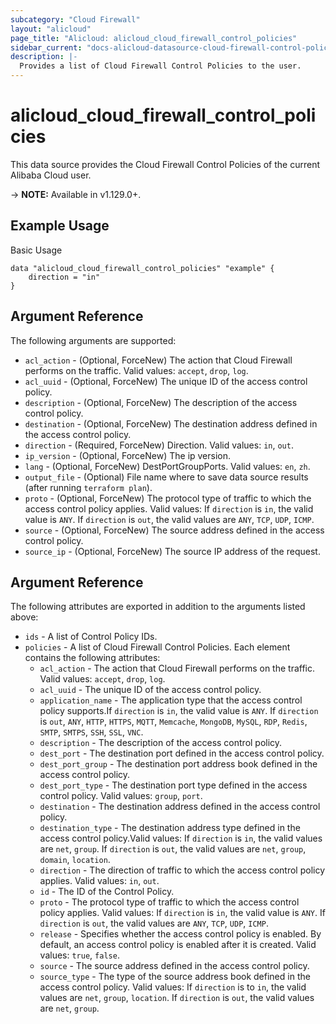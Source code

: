 ```yaml
---
subcategory: "Cloud Firewall"
layout: "alicloud"
page_title: "Alicloud: alicloud_cloud_firewall_control_policies"
sidebar_current: "docs-alicloud-datasource-cloud-firewall-control-policies"
description: |- 
  Provides a list of Cloud Firewall Control Policies to the user.
---
```


# alicloud\_cloud\_firewall\_control\_policies

This data source provides the Cloud Firewall Control Policies of the current Alibaba Cloud user.

-> **NOTE:** Available in v1.129.0+.

## Example Usage

Basic Usage

```
data "alicloud_cloud_firewall_control_policies" "example" {	
	direction = "in"
}
```

## Argument Reference

The following arguments are supported:

* `acl_action` - (Optional, ForceNew) The action that Cloud Firewall performs on the traffic. Valid values: `accept`, `drop`, `log`.
* `acl_uuid` - (Optional, ForceNew) The unique ID of the access control policy.
* `description` - (Optional, ForceNew) The description of the access control policy.
* `destination` - (Optional, ForceNew) The destination address defined in the access control policy.
* `direction` - (Required, ForceNew) Direction. Valid values: `in`, `out`.
* `ip_version` - (Optional, ForceNew) The ip version.
* `lang` - (Optional, ForceNew) DestPortGroupPorts. Valid values: `en`, `zh`.
* `output_file` - (Optional) File name where to save data source results (after running `terraform plan`).
* `proto` - (Optional, ForceNew) The protocol type of traffic to which the access control policy applies. Valid values: If `direction` is  `in`, the valid value is `ANY`. If `direction` is `out`, the valid values are `ANY`, `TCP`, `UDP`, `ICMP`.
* `source` - (Optional, ForceNew) The source address defined in the access control policy.
* `source_ip` - (Optional, ForceNew) The source IP address of the request.

## Argument Reference

The following attributes are exported in addition to the arguments listed above:

* `ids` - A list of Control Policy IDs.
* `policies` - A list of Cloud Firewall Control Policies. Each element contains the following attributes:
    * `acl_action` - The action that Cloud Firewall performs on the traffic. Valid values: `accept`, `drop`, `log`.
    * `acl_uuid` - The unique ID of the access control policy.
    * `application_name` - The application type that the access control policy supports.If `direction` is `in`, the valid value is `ANY`. If `direction` is `out`, `ANY`, `HTTP`, `HTTPS`, `MQTT`, `Memcache`, `MongoDB`, `MySQL`, `RDP`, `Redis`, `SMTP`, `SMTPS`, `SSH`, `SSL`, `VNC`.
    * `description` - The description of the access control policy.
    * `dest_port` - The destination port defined in the access control policy. 
    * `dest_port_group` - The destination port address book defined in the access control policy.
    * `dest_port_type` - The destination port type defined in the access control policy. Valid values: `group`, `port`.
    * `destination` - The destination address defined in the access control policy. 
    * `destination_type` - The destination address type defined in the access control policy.Valid values: If `direction` is `in`, the valid values are `net`, `group`. If `direction` is `out`, the valid values are `net`, `group`, `domain`, `location`.
    * `direction` - The direction of traffic to which the access control policy applies. Valid values: `in`, `out`.
    * `id` - The ID of the Control Policy.
    * `proto` - The protocol type of traffic to which the access control policy applies. Valid values: If `direction` is `in`, the valid value is `ANY`. If `direction` is `out`, the valid values are `ANY`, `TCP`, `UDP`, `ICMP`.
    * `release` - Specifies whether the access control policy is enabled. By default, an access control policy is enabled after it is created. Valid values: `true`, `false`.
    * `source` - The source address defined in the access control policy.
    * `source_type` - The type of the source address book defined in the access control policy. Valid values: If `direction` is to `in`, the valid values are `net`, `group`, `location`. If `direction` is `out`, the valid values are `net`, `group`.